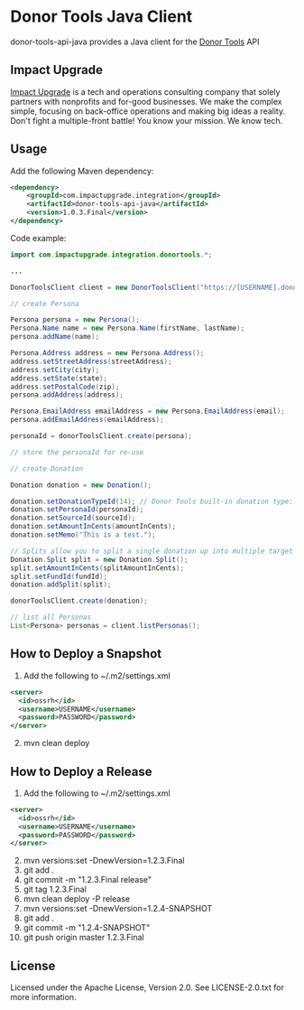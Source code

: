 # Donor Tools Java Client

donor-tools-api-java provides a Java client for the [Donor Tools](donortools.com) API

## Impact Upgrade

[Impact Upgrade](https://www.impactupgrade.com) is a tech and operations consulting company that solely partners with nonprofits and for-good businesses. We make the complex simple, focusing on back-office operations and making big ideas a reality. Don't fight a multiple-front battle! You know your mission. We know tech.

## Usage

Add the following Maven dependency:

```xml
<dependency>
    <groupId>com.impactupgrade.integration</groupId>
    <artifactId>donor-tools-api-java</artifactId>
    <version>1.0.3.Final</version>
</dependency>
```

Code example:

```java
import com.impactupgrade.integration.donortools.*;

...

DonorToolsClient client = new DonorToolsClient("https://[USERNAME].donortools.com", "username", "password");

// create Persona

Persona persona = new Persona();
Persona.Name name = new Persona.Name(firstName, lastName);
persona.addName(name);

Persona.Address address = new Persona.Address();
address.setStreetAddress(streetAddress);
address.setCity(city);
address.setState(state);
address.setPostalCode(zip);
persona.addAddress(address);

Persona.EmailAddress emailAddress = new Persona.EmailAddress(email);
persona.addEmailAddress(emailAddress);

personaId = donorToolsClient.create(persona);

// store the personaId for re-use

// create Donation

Donation donation = new Donation();

donation.setDonationTypeId(14); // Donor Tools built-in donation type: Online Donation
donation.setPersonaId(personaId);
donation.setSourceId(sourceId);
donation.setAmountInCents(amountInCents);
donation.setMemo("This is a test.");

// Splits allow you to split a single donation up into multiple target funds.
Donation.Split split = new Donation.Split();
split.setAmountInCents(splitAmountInCents);
split.setFundId(fundId);
donation.addSplit(split);

donorToolsClient.create(donation);

// list all Personas
List<Persona> personas = client.listPersonas();
```

## How to Deploy a Snapshot

1. Add the following to ~/.m2/settings.xml
```xml
<server>
  <id>ossrh</id>
  <username>USERNAME</username>
  <password>PASSWORD</password>
</server>
```
2. mvn clean deploy

## How to Deploy a Release

1. Add the following to ~/.m2/settings.xml
```xml
<server>
  <id>ossrh</id>
  <username>USERNAME</username>
  <password>PASSWORD</password>
</server>
```
2. mvn versions:set -DnewVersion=1.2.3.Final
3. git add .
4. git commit -m "1.2.3.Final release"
5. git tag 1.2.3.Final
6. mvn clean deploy -P release
7. mvn versions:set -DnewVersion=1.2.4-SNAPSHOT
8. git add .
9. git commit -m "1.2.4-SNAPSHOT"
10. git push origin master 1.2.3.Final

## License

Licensed under the Apache License, Version 2.0.  See LICENSE-2.0.txt for more information.
